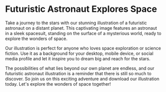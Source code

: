 <!--font:Poppins-->

# Futuristic Astronaut Explores Space

Take a journey to the stars with our stunning illustration of a futuristic astronaut on a distant planet. This captivating image features an astronaut in a sleek spacesuit, standing on the surface of a mysterious world, ready to explore the wonders of space.

Our illustration is perfect for anyone who loves space exploration or science fiction. Use it as a background for your desktop, mobile device, or social media profile and let it inspire you to dream big and reach for the stars.

The possibilities of what lies beyond our own planet are endless, and our futuristic astronaut illustration is a reminder that there is still so much to discover. So join us on this exciting adventure and download our illustration today. Let's explore the wonders of space together!

<!--

Write me markdown content of website with wallpaper:

"An illustration of a futuristic astronaut in a sleek spacesuit, standing on the surface of a distant planet."

The header of the page should not be copy of the text but rather a real content of the website which is using this wallpaper.


---


# Explore the Unknown with Futuristic Astronaut Wallpaper

Looking for a wallpaper that inspires you to explore the unknown? Look no further than our futuristic astronaut wallpaper. This stunning illustration features an astronaut in a sleek spacesuit, standing on the surface of a distant planet. 

Whether you're a fan of science fiction or simply fascinated by space exploration, this wallpaper is sure to capture your imagination. Use it as the background for your desktop or mobile device and let it inspire you to reach for the stars.

So why wait? Download our futuristic astronaut wallpaper today and start exploring the unknown!


---


Heading should not include word "wallpaper". The website should not be about the wallpaper itself, wallpaper is just a related background, rewrite whole content.


---


# Discover the Wonders of Space Exploration with Our Futuristic Astronaut Illustration

Step into the future and explore the vast unknown with our stunning illustration of a futuristic astronaut on a distant planet. This captivating image features an astronaut in a sleek spacesuit, standing on the surface of a mysterious world, ready to embark on an incredible journey.

Whether you're a space enthusiast or simply love science fiction, our illustration is the perfect way to add a touch of wonder and inspiration to your digital space. Use it as a background for your desktop, mobile device, or social media profile and let it transport you to another world.

Our futuristic astronaut illustration is a reminder that there is still so much to discover and explore beyond our own planet. So join us on this exciting adventure and download our illustration today. Let's discover the wonders of space exploration together!


---


Heading is too long, rewrite whole content.


---


# Explore the Unknown with Our Futuristic Astronaut Illustration

Embark on a journey of discovery and exploration with our stunning illustration of a futuristic astronaut on a distant planet. This captivating image features an astronaut in a sleek spacesuit, standing on the surface of a mysterious world, ready to explore the unknown.

Our illustration is perfect for anyone who loves space exploration or science fiction. Use it as a background for your desktop, mobile device, or social media profile and let it inspire you to dream big and reach for the stars.

The possibilities of what lies beyond our own planet are endless, and our futuristic astronaut illustration is a reminder that there is still so much to discover. So join us on this exciting adventure and download our illustration today. Let's explore the wonders of space together!


---


Heading is too long, rewrite whole content.


---


# Discover the Wonders of Space with Our Futuristic Astronaut Illustration

Take a journey to the stars with our stunning illustration of a futuristic astronaut on a distant planet. This captivating image features an astronaut in a sleek spacesuit, standing on the surface of a mysterious world, ready to explore the wonders of space.

Our illustration is perfect for anyone who loves space exploration or science fiction. Use it as a background for your desktop, mobile device, or social media profile and let it inspire you to dream big and reach for the stars.

The possibilities of what lies beyond our own planet are endless, and our futuristic astronaut illustration is a reminder that there is still so much to discover. So join us on this exciting adventure and download our illustration today. Let's explore the wonders of space together!


---


Write me a Google font which is best fitting for the website.

Pick from the list:
- IBM Plex Sans
- Exo 2
- Roboto
- Dancing Script
- Poppins
- Lobster
- Inter
- Great Vibes
- Barlow Condensed
- Lato
- Orbitron
- Open Sans
- Playfair Display
- Montserrat
- Alegreya
- Futura
- Raleway


Write just the font name nothing else.


---


Poppins

-->
